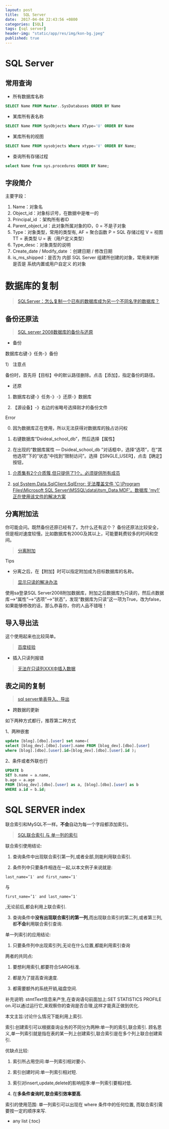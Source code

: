 ```yaml
---
layout: post
title:  SQL Server
date:  2017-04-04 22:43:56 +0800
categories: [SQL]
tags: [sql server]
header-img: "static/app/res/img/kon-bg.jpeg"
published: true
---
```



# SQL Server

## 常用查询

- 所有数据库名称

```sql
SELECT Name FROM Master..SysDatabases ORDER BY Name
```

- 某库所有表名称

```sql
SELECT Name FROM SysObjects Where XType='U' ORDER BY Name
```

- 某库所有的视图

```sql
SELECT Name FROM sysobjects Where xtype='V' ORDER BY Name;
```

- 查询所有存储过程

```sql
select Name from sys.procedures ORDER BY Name;
```


## 字段简介

主要字段：
 
1. Name：对象名
2. Object_id：对象标识号，在数据中是唯一的
3. Principal_id ：架构所有者ID
4. Parent_object_id：此对象所属对象的ID，0 = 不是子对象
5. Type：对象类型，常用的类型有, AF = 聚合函数 P = SQL 存储过程  V = 视图  TT = 表类型   U = 表（用户定义类型）
6. Type_desc：对象类型的说明
7. Create_date / Modify_date ：创建日期 / 修改日期
8. is_ms_shipped：是否为 内部 SQL Server 组建所创建的对象，常用来判断 是否是 系统内置或用户自定义 的对象

# 数据库的复制

> [SQLServer：怎么复制一个已有的数据库成为另一个不同名字的数据库？](https://zhidao.baidu.com/question/71923759.html)

## 备份还原法

> [SQL server 2008数据库的备份与还原](http://www.cnblogs.com/zgqys1980/archive/2012/07/04/2576382.html)


- 备份

数据库右键-》任务-》备份

1） 注意点

备份时，首先将【目标】中的默认路径删除。点击【添加】，指定备份的路径。


- 还原

1. 数据库右键-》任务-》-》还原-》数据库

2. 【源设备】-》右边的省略号选择刚才的备份文件 



<label class="label label-danger">Error</label>

0. 因为数据库正在使用，所以无法获得对数据库的独占访问权

1) 右键数据库“Dsideal_school_db”，然后选择【属性】

2) 在出现的“数据库属性 — Dsideal_school_db ”对话框中，选择“选项”，在“其他选项”下的“状态”中找到“限制访问”。选择【SINGLE_USER】，点击【确定】按钮，


1. [介质集有2个介质簇,但只提供了1个。必须提供所有成员](http://www.cnblogs.com/yc-755909659/p/3725940.html)


2. [sql System.Data.SqlClient.SqlError: 无法覆盖文件 'C:\Program Files\Microsoft SQL Server\MSSQL\data\itsm_Data.MDF'。数据库 'my1' 正在使用该文件的解决方案](http://www.bubuko.com/infodetail-580829.html)


## 分离附加法

你可能会问。既然备份还原已经有了。为什么还有这个？
备份还原法比较安全，但是相对速度较慢。比如数据库有200G及其以上，可能要耗费较多的时间和空间。

> [分离附加](http://blog.csdn.net/ycl295644/article/details/48783525)

<label class="label label-info">Tips</label>

- 分离之后，在【附加】时可以指定附加成为目标数据库的名称。


> [显示只读的解决办法](http://www.cnblogs.com/xueyonglanguan/archive/2012/03/15/2397722.html)

使用sa登录SQL Server2008附加数据库，附加之后数据库为只读的，然后点数据库-->“属性”-->“选项”-->“状态”，发现“数据库为只读”这一项为True，改为false，
如果能够修改的话，那么恭喜你，你的人品不错哦！


## 导入导出法

这个使用起来也比较简单。

> [百度经验](http://jingyan.baidu.com/article/d169e186a6d024436611d826.html)


- 插入只读列报错 

> [无法在只读列XXX中插入数据](http://www.mzwu.com/article.asp?id=3619)


## 表之间的复制

> [sql server单表导入、导出](http://zhanjianhua.iteye.com/blog/1011131)

- 跨数据的更新

如下两种方式都行，推荐第二种方式

1、两种嵌套

```sql
update [blog].[dbo].[user] set name=(
select [blog_dev].[dbo].[user].name FROM [blog_dev].[dbo].[user]
where [blog].[dbo].[user].id=[blog_dev].[dbo].[user].id );
```

2、条件或者外联也行

```sql
UPDATE b
SET b.name = a.name,
b.age = a.age
FROM [blog_dev].[dbo].[user] as a, [blog].[dbo].[user] as b 
WHERE a.id = b.id;
```


# SQL SERVER index

联合索引和MySQL不一样。**不会**自动为每一个字段都添加索引。

> [SQL联合索引 与 单一列的索引](http://blog.csdn.net/shellching/article/details/7655793)

联合索引使用结论:

1) 查询条件中出现联合索引第一列,或者全部,则能利用联合索引.

2) 条件列中只要条件相连在一起,以本文例子来说就是:

`last_name=’1′ and first_name=’1′`

与

`first_name=’1′ and last_name=’1′`

,无论前后,都会利用上联合索引.

3) 查询条件中**没有出现联合索引的第一列**,而出现联合索引的第二列,或者第三列,都**不会**利用联合索引查询.


单一列索引的应用结论:

1) 只要条件列中出现索引列,无论在什么位置,都能利用索引查询

两者的共同点:

1) 要想利用索引,都要符合SARG标准.

2) 都是为了提高查询速度.

3) 都需要额外的系统开销,磁盘空间.

补充说明: stmtText信息来产生,在查询语句前面加上:SET STATISTICS PROFILE on.可以通过运行它,来观察你的查询是否合理,这样才能真正做到优化.

本文主旨:讨论什么情况下能利用上索引.

索引:创建索引可以根据查询业务的不同分为两种:单一列的索引,联合索引. 顾名思义,单一列索引就是指在表的某一列上创建索引,联合索引是在多个列上联合创建索引.

优缺点比较:

1) 索引所占用空间:单一列索引相对要小.

2) 索引创建时间:单一列索引相对短.

3) 索引对insert,update,delete的影响程序:单一列索引要相对低.

4) 在**多条件查询时,联合索引效率要高**.

索引的使用范围: 单一列索引可以出现在 where 条件中的任何位置, 而联合索引需要按一定的顺序来写.








* any list
{:toc}





